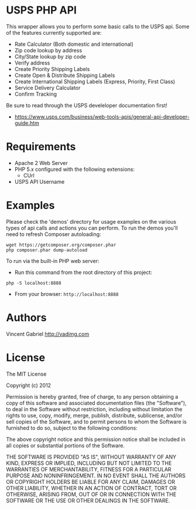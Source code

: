 USPS PHP API
===========

This wrapper allows you to perform some basic calls to the USPS api. Some of the features currently supported are:

- Rate Calculator (Both domestic and international)
- Zip code lookup by address
- City/State lookup by zip code
- Verify address
- Create Priority Shipping Labels
- Create Open & Distribute Shipping Labels
- Create International Shipping Labels (Express, Priority, First Class)
- Service Delivery Calculator
- Confirm Tracking

Be sure to read through the USPS develeloper documentation first!
* https://www.usps.com/business/web-tools-apis/general-api-developer-guide.htm


Requirements
============

- Apache 2 Web Server
- PHP 5.x configured with the following extensions:
  - CUrl
- USPS API Username

Examples
=======

Please check the 'demos' directory for usage examples on the various types of api calls and actions you can perform.
To run the demos you'll need to refresh Composer autoloading:
```
wget https://getcomposer.org/composer.phar
php composer.phar dump-autoload
```

To run via the built-in PHP web server:
* Run this command from the root directory of this project:
```
php -S localhost:8888
```
* From your browser: `http://localhost:8888`


Authors
=======
Vincent Gabriel <http://vadimg.com>

License
=======

The MIT License

Copyright (c) 2012

Permission is hereby granted, free of charge, to any person obtaining a copy of
this software and associated documentation files (the "Software"), to deal in
the Software without restriction, including without limitation the rights to
use, copy, modify, merge, publish, distribute, sublicense, and/or sell copies
of the Software, and to permit persons to whom the Software is furnished to do
so, subject to the following conditions:

The above copyright notice and this permission notice shall be included in all
copies or substantial portions of the Software.

THE SOFTWARE IS PROVIDED "AS IS", WITHOUT WARRANTY OF ANY KIND, EXPRESS OR
IMPLIED, INCLUDING BUT NOT LIMITED TO THE WARRANTIES OF MERCHANTABILITY,
FITNESS FOR A PARTICULAR PURPOSE AND NONINFRINGEMENT. IN NO EVENT SHALL THE
AUTHORS OR COPYRIGHT HOLDERS BE LIABLE FOR ANY CLAIM, DAMAGES OR OTHER
LIABILITY, WHETHER IN AN ACTION OF CONTRACT, TORT OR OTHERWISE, ARISING FROM,
OUT OF OR IN CONNECTION WITH THE SOFTWARE OR THE USE OR OTHER DEALINGS IN THE
SOFTWARE.
